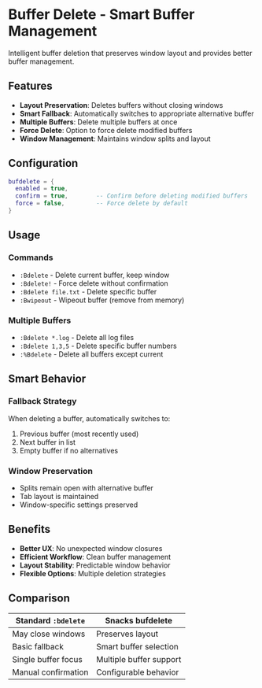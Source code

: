 # Buffer Delete - Smart Buffer Management

Intelligent buffer deletion that preserves window layout and provides better buffer management.

## Features

- **Layout Preservation**: Deletes buffers without closing windows
- **Smart Fallback**: Automatically switches to appropriate alternative buffer
- **Multiple Buffers**: Delete multiple buffers at once
- **Force Delete**: Option to force delete modified buffers
- **Window Management**: Maintains window splits and layout

## Configuration

```lua
bufdelete = { 
  enabled = true,
  confirm = true,        -- Confirm before deleting modified buffers
  force = false,         -- Force delete by default
}
```

## Usage

### Commands
- `:Bdelete` - Delete current buffer, keep window
- `:Bdelete!` - Force delete without confirmation
- `:Bdelete file.txt` - Delete specific buffer
- `:Bwipeout` - Wipeout buffer (remove from memory)

### Multiple Buffers
- `:Bdelete *.log` - Delete all log files
- `:Bdelete 1,3,5` - Delete specific buffer numbers
- `:%Bdelete` - Delete all buffers except current

## Smart Behavior

### Fallback Strategy
When deleting a buffer, automatically switches to:
1. Previous buffer (most recently used)
2. Next buffer in list
3. Empty buffer if no alternatives

### Window Preservation
- Splits remain open with alternative buffer
- Tab layout is maintained
- Window-specific settings preserved

## Benefits

- **Better UX**: No unexpected window closures
- **Efficient Workflow**: Clean buffer management
- **Layout Stability**: Predictable window behavior
- **Flexible Options**: Multiple deletion strategies

## Comparison

| Standard `:bdelete` | Snacks bufdelete |
|-------------------|------------------|
| May close windows | Preserves layout |
| Basic fallback | Smart buffer selection |
| Single buffer focus | Multiple buffer support |
| Manual confirmation | Configurable behavior |